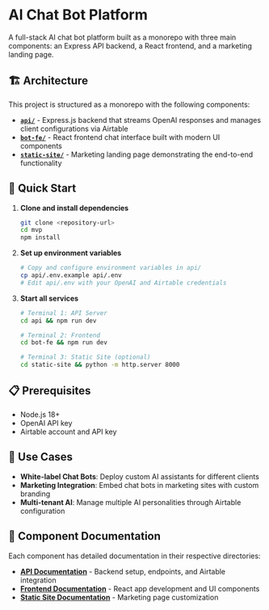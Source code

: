 # AI Chat Bot Platform

A full-stack AI chat bot platform built as a monorepo with three main components: an Express API backend, a React frontend, and a marketing landing page.

## 🏗️ Architecture

This project is structured as a monorepo with the following components:

- **[`api/`](./api/README.md)** - Express.js backend that streams OpenAI responses and manages client configurations via Airtable
- **[`bot-fe/`](./bot-fe/README.md)** - React frontend chat interface built with modern UI components  
- **[`static-site/`](./static-site/README.md)** - Marketing landing page demonstrating the end-to-end functionality

## 🚀 Quick Start

1. **Clone and install dependencies**
   ```bash
   git clone <repository-url>
   cd mvp
   npm install
   ```

2. **Set up environment variables**
   ```bash
   # Copy and configure environment variables in api/
   cp api/.env.example api/.env
   # Edit api/.env with your OpenAI and Airtable credentials
   ```

3. **Start all services**
   ```bash
   # Terminal 1: API Server
   cd api && npm run dev
   
   # Terminal 2: Frontend
   cd bot-fe && npm run dev
   
   # Terminal 3: Static Site (optional)
   cd static-site && python -m http.server 8000
   ```

## 📋 Prerequisites

- Node.js 18+
- OpenAI API key
- Airtable account and API key

## 🎯 Use Cases

- **White-label Chat Bots**: Deploy custom AI assistants for different clients
- **Marketing Integration**: Embed chat bots in marketing sites with custom branding
- **Multi-tenant AI**: Manage multiple AI personalities through Airtable configuration

## 📖 Component Documentation

Each component has detailed documentation in their respective directories:

- **[API Documentation](./api/README.md)** - Backend setup, endpoints, and Airtable integration
- **[Frontend Documentation](./bot-fe/README.md)** - React app development and UI components  
- **[Static Site Documentation](./static-site/README.md)** - Marketing page customization
